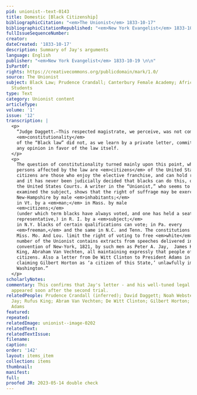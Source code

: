 ```yaml
---
pid: unionist--text-0143
title: Domestic [Black Citizenship]
bibliographicCitation: "<em>The Unionist</em> 1833-10-17"
bibliographicCitationRepublished: "<em>New York Evangelist</em> 1833-10-19 \n\n"
fullIssueSequenceNumber: 
creator: 
dateCreated: '1833-10-17'
description: Summary of Jay's arguments
language: English
publisher: "<em>New York Evangelist</em> 1833-10-19 \n\n"
IsPartOf: 
rights: https://creativecommons.org/publicdomain/mark/1.0/
source: The Unionist
subject: Black Law; Prudence Crandall; Canterbury Female Academy; African-American
  Students
type: Text
category: Unionist content
articleType: 
volume: '1'
issue: '12'
transcription: |
  <p>
    “Judge Daggett.—This respected magistrate, we perceive, was not compelled, as we supposed, to sentence a Christian sister to an infamous punishment for the crime of teaching other Christian sisters the knowledge by which they could be qualified to do good to their class. The case was carried directly to the Court of Errors. The Hon. Judge, in giving his opinion in favor of the
    <em>constitutionality</em>
    of the “Black law” did not, as we learn by a private letter, commit himself to
    any opinion in favor of the law itself.
  </p>
  <p>
    The question of constitutionality turned mainly upon this point, whether the
    persons affected by the law are <em>citizens</em> of the United States. The judge relied on the definition in Webster, that
    citizens are those who enjoy the elective franchise, and can hold real estate,
    and it has never been judicially decided that blacks can do this, or sue in
    the United States Courts. A writer in the “Unionist,” who seems to have
    examined the subject, shows that the right of suffrage may be exercised in
    New-Hampshire by male <em>inhabitants;</em>
    in Vt. by a <em>man;</em> in Mass. by male
    <em>citizens;</em>
    (under which term blacks have always voted, and one has held a seat as
    representative,) in R. I. by a <em>subject;</em>
    in N.Y. blacks of certain qualifications can vote; in Pa. every
    <em>freeman,</em> and the same in N.C. and Tenn. The constitutions of Md., Va. N.C. Ky. Ala.
    Miss. Mo. And Lou. limit the right of voting to free <em>white</em> citizens, which would be superfluous unless blacks may be citizens. The same
    number of the Unionist contains extracts from speeches delivered in the
    convention of New-York, 1821, by such men as Peter A. Jay,  James Kent, Rufus
    King, Abraham Van Vechten, all maintaining expressly that people of color are
    citizens. Also a letter from De Witt Clinton to President Adams in 1826,
    claiming Gilbert Horton as ‘a citizen of this State,’ unlawfully imprisoned at
    Washington.”
  </p>
scholarlyNotes: 
commentary: This confirms that Jay's letter - and his well-tuned legal arguments -
  appeared soon after the second trial.
relatedPeople: Prudence Crandall (inferred); David Daggett; Noah Webster; Peter A.
  Jay; Rufus King; Abram Van Vechten; De Witt Clinton; Gilbert Horton; John Quincy
  Adams
featured: 
repeated: 
relatedImage: unionist--image-0202
relatedText: 
relatedTextIssue: 
filename: 
caption: 
order: '142'
layout: items_item
collection: items
thumbnail: 
manifest: 
full: 
proofed JR: 2023-05-14 double check
---
```


